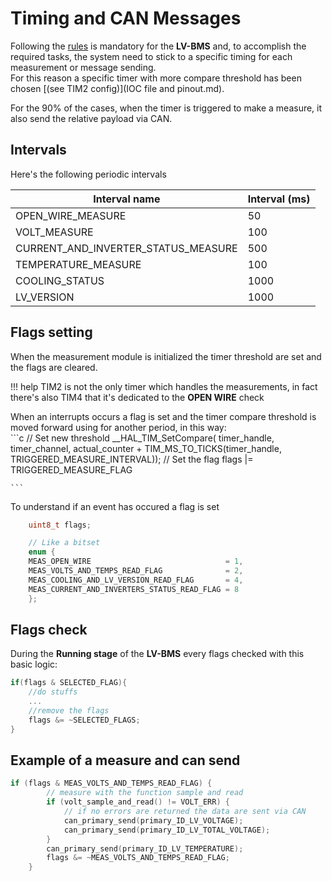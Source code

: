 # Timing and CAN Messages

Following the [rules](https://www.formulastudent.de/fileadmin/user_upload/all/2022/rules/FS-Rules_2022_v1.0.pdf) is mandatory for the __LV-BMS__ and, to accomplish the required tasks, the system need to stick to a specific timing for each measurement or message sending.<br>
For this reason a specific timer with more compare threshold has been chosen [(see TIM2 config)](IOC file and pinout.md).

For the 90% of the cases, when the timer is triggered to make a measure, it also send the relative payload via CAN. 

## Intervals
Here's the following periodic intervals

|                Interval name       |Interval (ms)
-------------------------------------|------------
|OPEN_WIRE_MEASURE                   |50
|VOLT_MEASURE                        |100
|CURRENT_AND_INVERTER_STATUS_MEASURE |500
|TEMPERATURE_MEASURE                 |100
|COOLING_STATUS                      |1000
|LV_VERSION                          |1000

## Flags setting
When the measurement module is initialized the timer threshold are set and the flags are cleared.

!!! help
    TIM2 is not the only timer which handles the measurements, in fact there's also TIM4 that it's dedicated to the __OPEN WIRE__ check

When an interrupts occurs a flag is set and the timer compare threshold is moved forward using for another period, in this way:  
    ```c
    // Set new threshold
    __HAL_TIM_SetCompare(
                    timer_handle,
                    timer_channel,
                    actual_counter + TIM_MS_TO_TICKS(timer_handle, TRIGGERED_MEASURE_INTERVAL));
    // Set the flag
    flags |= TRIGGERED_MEASURE_FLAG
    
    ```

To understand if an event has occured a flag is set

```c
    uint8_t flags;

    // Like a bitset
    enum {
    MEAS_OPEN_WIRE                              = 1,
    MEAS_VOLTS_AND_TEMPS_READ_FLAG              = 2,
    MEAS_COOLING_AND_LV_VERSION_READ_FLAG       = 4,
    MEAS_CURRENT_AND_INVERTERS_STATUS_READ_FLAG = 8
    };
```

## Flags check
During the __Running stage__ of the __LV-BMS__ every flags checked with this basic logic: 
```c 
if(flags & SELECTED_FLAG){
    //do stuffs
    ...
    //remove the flags
    flags &= ~SELECTED_FLAGS; 
}
```

## Example of a measure and can send
```c
if (flags & MEAS_VOLTS_AND_TEMPS_READ_FLAG) {
        // measure with the function sample and read
        if (volt_sample_and_read() != VOLT_ERR) {
            // if no errors are returned the data are sent via CAN
            can_primary_send(primary_ID_LV_VOLTAGE);
            can_primary_send(primary_ID_LV_TOTAL_VOLTAGE);
        }
        can_primary_send(primary_ID_LV_TEMPERATURE);
        flags &= ~MEAS_VOLTS_AND_TEMPS_READ_FLAG;
    }
```

